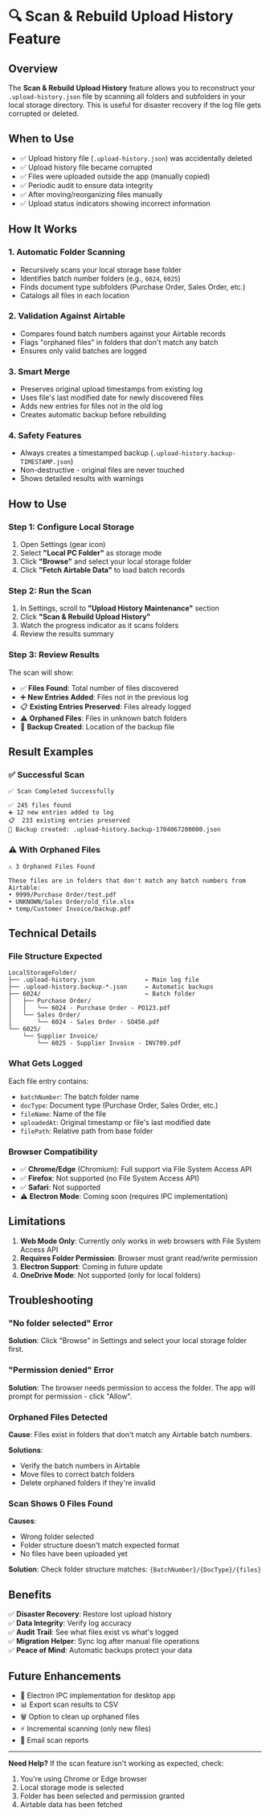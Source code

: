 # 🔍 Scan & Rebuild Upload History Feature

## Overview

The **Scan & Rebuild Upload History** feature allows you to reconstruct your `.upload-history.json` file by scanning all folders and subfolders in your local storage directory. This is useful for disaster recovery if the log file gets corrupted or deleted.

## When to Use

- ✅ Upload history file (`.upload-history.json`) was accidentally deleted
- ✅ Upload history file became corrupted
- ✅ Files were uploaded outside the app (manually copied)
- ✅ Periodic audit to ensure data integrity
- ✅ After moving/reorganizing files manually
- ✅ Upload status indicators showing incorrect information

## How It Works

### 1. **Automatic Folder Scanning**
   - Recursively scans your local storage base folder
   - Identifies batch number folders (e.g., `6024`, `6025`)
   - Finds document type subfolders (Purchase Order, Sales Order, etc.)
   - Catalogs all files in each location

### 2. **Validation Against Airtable**
   - Compares found batch numbers against your Airtable records
   - Flags "orphaned files" in folders that don't match any batch
   - Ensures only valid batches are logged

### 3. **Smart Merge**
   - Preserves original upload timestamps from existing log
   - Uses file's last modified date for newly discovered files
   - Adds new entries for files not in the old log
   - Creates automatic backup before rebuilding

### 4. **Safety Features**
   - Always creates a timestamped backup (`.upload-history.backup-TIMESTAMP.json`)
   - Non-destructive - original files are never touched
   - Shows detailed results with warnings

## How to Use

### Step 1: Configure Local Storage
1. Open Settings (gear icon)
2. Select **"Local PC Folder"** as storage mode
3. Click **"Browse"** and select your local storage folder
4. Click **"Fetch Airtable Data"** to load batch records

### Step 2: Run the Scan
1. In Settings, scroll to **"Upload History Maintenance"** section
2. Click **"Scan & Rebuild Upload History"**
3. Watch the progress indicator as it scans folders
4. Review the results summary

### Step 3: Review Results
The scan will show:
- ✅ **Files Found**: Total number of files discovered
- ➕ **New Entries Added**: Files not in the previous log
- 📋 **Existing Entries Preserved**: Files already logged
- ⚠️ **Orphaned Files**: Files in unknown batch folders
- 💾 **Backup Created**: Location of the backup file

## Result Examples

### ✅ Successful Scan
```
✅ Scan Completed Successfully

✅ 245 files found
➕ 12 new entries added to log
📋  233 existing entries preserved
💾 Backup created: .upload-history.backup-1704067200000.json
```

### ⚠️ With Orphaned Files
```
⚠️ 3 Orphaned Files Found

These files are in folders that don't match any batch numbers from Airtable:
• 9999/Purchase Order/test.pdf
• UNKNOWN/Sales Order/old_file.xlsx
• temp/Customer Invoice/backup.pdf
```

## Technical Details

### File Structure Expected
```
LocalStorageFolder/
├── .upload-history.json              ← Main log file
├── .upload-history.backup-*.json     ← Automatic backups
├── 6024/                             ← Batch folder
│   ├── Purchase Order/
│   │   └── 6024 - Purchase Order - PO123.pdf
│   └── Sales Order/
│       └── 6024 - Sales Order - SO456.pdf
└── 6025/
    └── Supplier Invoice/
        └── 6025 - Supplier Invoice - INV789.pdf
```

### What Gets Logged
Each file entry contains:
- `batchNumber`: The batch folder name
- `docType`: Document type (Purchase Order, Sales Order, etc.)
- `fileName`: Name of the file
- `uploadedAt`: Original timestamp or file's last modified date
- `filePath`: Relative path from base folder

### Browser Compatibility
- ✅ **Chrome/Edge** (Chromium): Full support via File System Access API
- ✅ **Firefox**: Not supported (no File System Access API)
- ✅ **Safari**: Not supported
- ⚠️ **Electron Mode**: Coming soon (requires IPC implementation)

## Limitations

1. **Web Mode Only**: Currently only works in web browsers with File System Access API
2. **Requires Folder Permission**: Browser must grant read/write permission
3. **Electron Support**: Coming in future update
4. **OneDrive Mode**: Not supported (only for local folders)

## Troubleshooting

### "No folder selected" Error
**Solution**: Click "Browse" in Settings and select your local storage folder first.

### "Permission denied" Error
**Solution**: The browser needs permission to access the folder. The app will prompt for permission - click "Allow".

### Orphaned Files Detected
**Cause**: Files exist in folders that don't match any Airtable batch numbers.

**Solutions**:
- Verify the batch numbers in Airtable
- Move files to correct batch folders
- Delete orphaned folders if they're invalid

### Scan Shows 0 Files Found
**Causes**:
- Wrong folder selected
- Folder structure doesn't match expected format
- No files have been uploaded yet

**Solution**: Check folder structure matches: `{BatchNumber}/{DocType}/{files}`

## Benefits

✅ **Disaster Recovery**: Restore lost upload history  
✅ **Data Integrity**: Verify log accuracy  
✅ **Audit Trail**: See what files exist vs what's logged  
✅ **Migration Helper**: Sync log after manual file operations  
✅ **Peace of Mind**: Automatic backups protect your data  

## Future Enhancements

- 🔄 Electron IPC implementation for desktop app
- 📊 Export scan results to CSV
- 🗑️ Option to clean up orphaned files
- ⚡ Incremental scanning (only new files)
- 📧 Email scan reports

---

**Need Help?** If the scan feature isn't working as expected, check:
1. You're using Chrome or Edge browser
2. Local storage mode is selected
3. Folder has been selected and permission granted
4. Airtable data has been fetched
